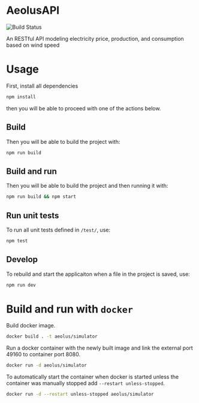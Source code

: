 # AeolusAPI
![Build Status](https://jenkins.aeolus.se/buildStatus/icon?job=aeolus-api)

An RESTful API modeling electricity price, production, and consumption based on wind speed

# Usage

First, install all dependencies

```sh
npm install
```

then you will be able to proceed with one of the actions below.

## Build

Then you will be able to build the project with:

```sh
npm run build
```

## Build and run

Then you will be able to build the project and then running it with:

```sh
npm run build && npm start
```

## Run unit tests

To run all unit tests defined in `/test/`, use:

```sh
npm test
```

## Develop

To rebuild and start the applicaiton when a file in the project is saved, use:

```sh
npm run dev
```

# Build and run with `docker`

Build docker image.

```sh
docker build . -t aeolus/simulator
```

Run a docker container with the newly built image and link the external port 49160 to container port 8080.

```sh
docker run -d aeolus/simulator
```

To automatically start the container when docker is started unless the container was manually stopped add `--restart unless-stopped`.

```sh
docker run -d --restart unless-stopped aeolus/simulator
```
